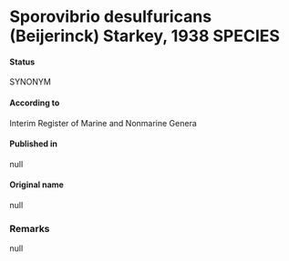 # Sporovibrio desulfuricans (Beijerinck) Starkey, 1938 SPECIES

#### Status
SYNONYM

#### According to
Interim Register of Marine and Nonmarine Genera

#### Published in
null

#### Original name
null

### Remarks
null